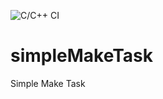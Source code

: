 ![C/C++ CI](https://github.com/danielgraner/simpleMakeTask/workflows/C/C++%20CI/badge.svg)


# simpleMakeTask
Simple Make Task
